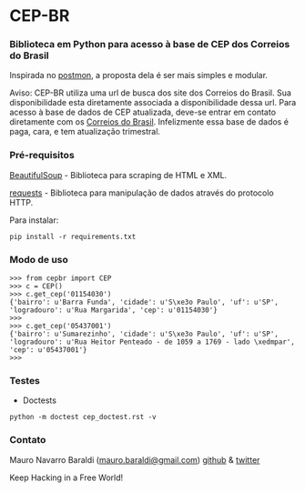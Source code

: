 CEP-BR
======

### Biblioteca em Python para acesso à base de CEP dos Correios do Brasil

Inspirada no [postmon](https://github.com/CodingForChange/postmon), a proposta dela é ser mais simples e modular.

Aviso: CEP-BR utiliza uma url de busca dos site dos Correios do Brasil. Sua disponibilidade esta diretamente associada a
disponibilidade dessa url. Para acesso à base de dados de CEP atualizada, deve-se entrar em contato diretamente com os 
[Correios do Brasil](http://www.correios.com.br/). Infelizmente essa base de dados é paga, cara, e tem atualização trimestral. 

### Pré-requisitos

[BeautifulSoup](http://www.crummy.com/software/BeautifulSoup/) - Biblioteca para scraping de HTML e XML.

[requests](docs.python-requests.org) - Biblioteca para manipulação de dados através do protocolo HTTP.

Para instalar:

```
pip install -r requirements.txt
```


### Modo de uso
```
>>> from cepbr import CEP
>>> c = CEP()
>>> c.get_cep('01154030')
{'bairro': u'Barra Funda', 'cidade': u'S\xe3o Paulo', 'uf': u'SP', 'logradouro': u'Rua Margarida', 'cep': u'01154030'}
>>> 
>>> c.get_cep('05437001')
{'bairro': u'Sumarezinho', 'cidade': u'S\xe3o Paulo', 'uf': u'SP', 'logradouro': u'Rua Heitor Penteado - de 1059 a 1769 - lado \xedmpar', 'cep': u'05437001'}
>>> 
```

### Testes
- Doctests
```
python -m doctest cep_doctest.rst -v
```


### Contato
Mauro Navarro Baraldi (mauro.baraldi@gmail.com)
[github](https://github.com/maurobaraldi) & [twitter](http://twitter.com/mauro_baraldi)


Keep Hacking in a Free World!